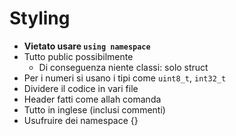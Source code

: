 # Styling

- **Vietato usare `using namespace`**
- Tutto public possibilmente
  - Di conseguenza niente classi: solo struct
- Per i numeri si usano i tipi come `uint8_t`, `int32_t`
- Dividere il codice in vari file
- Header fatti come allah comanda
- Tutto in inglese (inclusi commenti)
- Usufruire dei namespace {}
